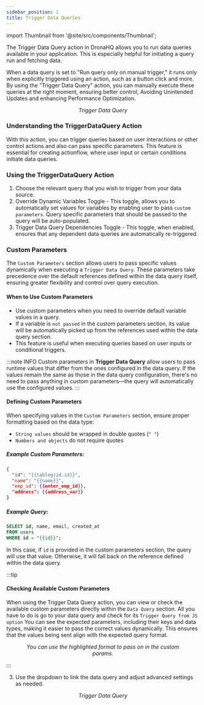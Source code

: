 ```yaml
---
sidebar_position: 1
title: Trigger Data Queries 
---
```



import Thumbnail from '@site/src/components/Thumbnail';


The Trigger Data Query action in DronaHQ allows you to run data queries available in your application. This is especially helpful for initiating a query run and fetching data.

When a data query is set to "Run query only on manual trigger," it runs only when explicitly triggered using an action, such as a button click and more. By using the "Trigger Data Query" action, you can manually execute these queries at the right moment, ensuring better control, Avoiding Unintended Updates and enhancing Performance Optimization.



<figure>
<Thumbnail src="/img/reference/actionflow-blocks/trigger-data-query/trigger-data-query.jpg" alt="Trigger Data Query" />
<figcaption align='center'><i>Trigger Data Query</i></figcaption>
</figure>


### Understanding the TriggerDataQuery Action
With this action, you can trigger queries based on user interactions or other control actions and also can pass specific parameters. This feature is essential for creating actionflow, where user input or certain conditions initiate data queries.

### Using the TriggerDataQuery Action
1. Choose the relevant query that you wish to trigger from your data source.
2. Override Dynamic Variables Toggle - This toggle, allows you to automatically  set values for variables by enabling user to pass `custom parameters`. Query specific parameters that should be passed to the query will be auto-populated.
3. Trigger Data Query Dependencies Toggle - This toggle, when enabled, ensures that any dependent data queries are automatically re-triggered.




### Custom Parameters  

The `Custom Parameters` section allows users to pass specific values dynamically when executing a `Trigger Data Query`. These parameters take precedence over the default references defined within the data query itself, ensuring greater flexibility and control over query execution.  

#### When to Use Custom Parameters  

- Use custom parameters when you need to override default variable values in a query.  
- If a variable is `not passed` in the custom parameters section, its value will be automatically picked up from the references used within the data query section.  
- This feature is useful when executing queries based on user inputs or conditional triggers.  

:::note INFO
Custom parameters in **Trigger Data Query** allow users to pass runtime values that differ from the ones configured in the data query. If the values remain the same as those in the data query configuration, there's no need to pass anything in custom parameters—the query will automatically use the configured values.
:::

#### Defining Custom Parameters  

When specifying values in the `Custom Parameters` section, ensure proper formatting based on the data type:  

- `String values` should be wrapped in double quotes (`" "`)  
- `Numbers and objects` do not require quotes  

##### Example Custom Parameters:  

```json
{
  "id": "{{tablegrid.id}}",
  "name": "{{name}}",
  "emp_id": {{enter_emp_id}},
  "address": {{address_var}}
}
```  

##### Example Query:  

```sql
SELECT id, name, email, created_at  
FROM users  
WHERE id = "{{id}}";
```  

In this case, if `id` is provided in the custom parameters section, the query will use that value. Otherwise, it will fall back on the reference defined within the data query.

:::tip

#### Checking Available Custom Parameters

When using the Trigger Data Query action, you can view or check the available custom parameters directly within the `Data Query` section. All you have to do is go to your data query and check for its `Trigger Query from JS option` You can see the expected parameters, including their keys and data types, making it easier to pass the correct values dynamically. This ensures that the values being sent align with the expected query format.

<figure>
<Thumbnail src="/img/reference/actionflow-blocks/trigger-data-query/params.png" alt="Trigger Data Query" />
<figcaption align='center'><i>You can use the highlighted format to pass on in the custom params.</i></figcaption>
</figure>

:::

3. Use the dropdown to link the data query and adjust advanced settings as needed.

<figure>
<Thumbnail src="/img/reference/actionflow-blocks/trigger-data-query/feild.jpeg" alt="Trigger Data Query" />
<figcaption align='center'><i>Trigger Data Query</i></figcaption>
</figure>
